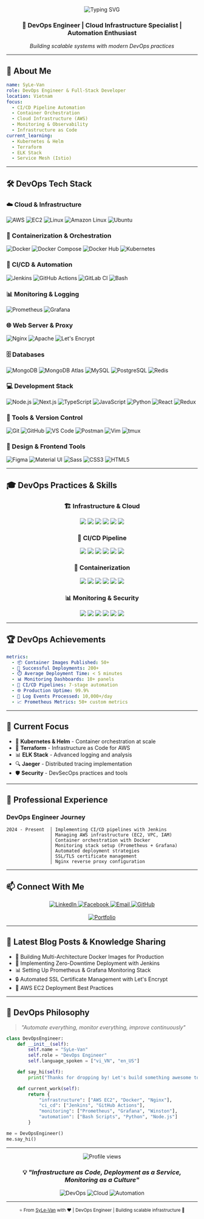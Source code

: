 <!-- SyLe-Van DevOps Profile -->
<div align="center">
  <img src="https://readme-typing-svg.herokuapp.com?font=Fira+Code&size=32&duration=2800&pause=2000&color=F75C7E&center=true&vCenter=true&width=600&lines=Hi+%F0%9F%91%8B+I'm+SyLe-Van;DevOps+Engineer;Full-Stack+Developer;Cloud+%26+Infrastructure+Enthusiast" alt="Typing SVG" />
</div>

<h3 align="center">🚀 DevOps Engineer | Cloud Infrastructure Specialist | Automation Enthusiast</h3>

<p align="center">
  <i>Building scalable systems with modern DevOps practices</i>
</p>

---

## 🎯 About Me

```yaml
name: SyLe-Van
role: DevOps Engineer & Full-Stack Developer
location: Vietnam
focus:
  - CI/CD Pipeline Automation
  - Container Orchestration
  - Cloud Infrastructure (AWS)
  - Monitoring & Observability
  - Infrastructure as Code
current_learning:
  - Kubernetes & Helm
  - Terraform
  - ELK Stack
  - Service Mesh (Istio)
```

---

## 🛠️ DevOps Tech Stack

### ☁️ Cloud & Infrastructure

<p>
  <img src="https://img.shields.io/badge/AWS-232F3E?style=for-the-badge&logo=amazon-aws&logoColor=FF9900" alt="AWS" />
  <img src="https://img.shields.io/badge/AWS_EC2-FF9900?style=for-the-badge&logo=amazon-ec2&logoColor=white" alt="EC2" />
  <img src="https://img.shields.io/badge/Linux-FCC624?style=for-the-badge&logo=linux&logoColor=black" alt="Linux" />
  <img src="https://img.shields.io/badge/Amazon_Linux-232F3E?style=for-the-badge&logo=amazon&logoColor=white" alt="Amazon Linux" />
  <img src="https://img.shields.io/badge/Ubuntu-E95420?style=for-the-badge&logo=ubuntu&logoColor=white" alt="Ubuntu" />
</p>

### 🐳 Containerization & Orchestration

<p>
  <img src="https://img.shields.io/badge/Docker-2496ED?style=for-the-badge&logo=docker&logoColor=white" alt="Docker" />
  <img src="https://img.shields.io/badge/Docker_Compose-2496ED?style=for-the-badge&logo=docker&logoColor=white" alt="Docker Compose" />
  <img src="https://img.shields.io/badge/Docker_Hub-2496ED?style=for-the-badge&logo=docker&logoColor=white" alt="Docker Hub" />
  <img src="https://img.shields.io/badge/Kubernetes-326CE5?style=for-the-badge&logo=kubernetes&logoColor=white" alt="Kubernetes" />
</p>

### 🔄 CI/CD & Automation

<p>
  <img src="https://img.shields.io/badge/Jenkins-D24939?style=for-the-badge&logo=jenkins&logoColor=white" alt="Jenkins" />
  <img src="https://img.shields.io/badge/GitHub_Actions-2088FF?style=for-the-badge&logo=github-actions&logoColor=white" alt="GitHub Actions" />
  <img src="https://img.shields.io/badge/GitLab_CI-FC6D26?style=for-the-badge&logo=gitlab&logoColor=white" alt="GitLab CI" />
  <img src="https://img.shields.io/badge/Bash-4EAA25?style=for-the-badge&logo=gnu-bash&logoColor=white" alt="Bash" />
</p>

### 📊 Monitoring & Logging

<p>
  <img src="https://img.shields.io/badge/Prometheus-E6522C?style=for-the-badge&logo=prometheus&logoColor=white" alt="Prometheus" />
  <img src="https://img.shields.io/badge/Grafana-F46800?style=for-the-badge&logo=grafana&logoColor=white" alt="Grafana" />
</p>

### 🌐 Web Server & Proxy

<p>
  <img src="https://img.shields.io/badge/Nginx-009639?style=for-the-badge&logo=nginx&logoColor=white" alt="Nginx" />
  <img src="https://img.shields.io/badge/Apache-D22128?style=for-the-badge&logo=apache&logoColor=white" alt="Apache" />
  <img src="https://img.shields.io/badge/Let's_Encrypt-003A70?style=for-the-badge&logo=letsencrypt&logoColor=white" alt="Let's Encrypt" />
</p>

### 🗄️ Databases

<p>
  <img src="https://img.shields.io/badge/MongoDB-47A248?style=for-the-badge&logo=mongodb&logoColor=white" alt="MongoDB" />
  <img src="https://img.shields.io/badge/MongoDB_Atlas-47A248?style=for-the-badge&logo=mongodb&logoColor=white" alt="MongoDB Atlas" />
  <img src="https://img.shields.io/badge/MySQL-4479A1?style=for-the-badge&logo=mysql&logoColor=white" alt="MySQL" />
  <img src="https://img.shields.io/badge/PostgreSQL-336791?style=for-the-badge&logo=postgresql&logoColor=white" alt="PostgreSQL" />
  <img src="https://img.shields.io/badge/Redis-DC382D?style=for-the-badge&logo=redis&logoColor=white" alt="Redis" />
</p>

### 💻 Development Stack

<p>
  <img src="https://img.shields.io/badge/Node.js-339933?style=for-the-badge&logo=node.js&logoColor=white" alt="Node.js" />
  <img src="https://img.shields.io/badge/Next.js-000000?style=for-the-badge&logo=next.js&logoColor=white" alt="Next.js" />
  <img src="https://img.shields.io/badge/TypeScript-3178C6?style=for-the-badge&logo=typescript&logoColor=white" alt="TypeScript" />
  <img src="https://img.shields.io/badge/JavaScript-F7DF1E?style=for-the-badge&logo=javascript&logoColor=black" alt="JavaScript" />
  <img src="https://img.shields.io/badge/Python-3776AB?style=for-the-badge&logo=python&logoColor=white" alt="Python" />
  <img src="https://img.shields.io/badge/React-61DAFB?style=for-the-badge&logo=react&logoColor=black" alt="React" />
  <img src="https://img.shields.io/badge/Redux-764ABC?style=for-the-badge&logo=redux&logoColor=white" alt="Redux" />
</p>

### 🔧 Tools & Version Control

<p>
  <img src="https://img.shields.io/badge/Git-F05032?style=for-the-badge&logo=git&logoColor=white" alt="Git" />
  <img src="https://img.shields.io/badge/GitHub-181717?style=for-the-badge&logo=github&logoColor=white" alt="GitHub" />
  <img src="https://img.shields.io/badge/VS_Code-007ACC?style=for-the-badge&logo=visual-studio-code&logoColor=white" alt="VS Code" />
  <img src="https://img.shields.io/badge/Postman-FF6C37?style=for-the-badge&logo=postman&logoColor=white" alt="Postman" />
  <img src="https://img.shields.io/badge/Vim-019733?style=for-the-badge&logo=vim&logoColor=white" alt="Vim" />
  <img src="https://img.shields.io/badge/tmux-1BB91F?style=for-the-badge&logo=tmux&logoColor=white" alt="tmux" />
</p>

### 🎨 Design & Frontend Tools

<p>
  <img src="https://img.shields.io/badge/Figma-F24E1E?style=for-the-badge&logo=figma&logoColor=white" alt="Figma" />
  <img src="https://img.shields.io/badge/Material_UI-007FFF?style=for-the-badge&logo=mui&logoColor=white" alt="Material UI" />
  <img src="https://img.shields.io/badge/Sass-CC6699?style=for-the-badge&logo=sass&logoColor=white" alt="Sass" />
  <img src="https://img.shields.io/badge/CSS3-1572B6?style=for-the-badge&logo=css3&logoColor=white" alt="CSS3" />
  <img src="https://img.shields.io/badge/HTML5-E34F26?style=for-the-badge&logo=html5&logoColor=white" alt="HTML5" />
</p>

---

## 🎓 DevOps Practices & Skills

<div align="center">

### 🏗️ Infrastructure & Cloud

<img src="https://img.shields.io/badge/AWS_EC2-FF9900?style=for-the-badge&logo=amazon-ec2&logoColor=white" />
<img src="https://img.shields.io/badge/Nginx-009639?style=for-the-badge&logo=nginx&logoColor=white" />
<img src="https://img.shields.io/badge/SSL/TLS-003A70?style=for-the-badge&logo=letsencrypt&logoColor=white" />
<img src="https://img.shields.io/badge/Linux-FCC624?style=for-the-badge&logo=linux&logoColor=black" />
<img src="https://img.shields.io/badge/Multi--Arch-2496ED?style=for-the-badge&logo=docker&logoColor=white" />
<img src="https://img.shields.io/badge/Network_Security-FF6B6B?style=for-the-badge&logo=security&logoColor=white" />

### 🔄 CI/CD Pipeline

<img src="https://img.shields.io/badge/Jenkins-D24939?style=for-the-badge&logo=jenkins&logoColor=white" />
<img src="https://img.shields.io/badge/Automated_Deployment-2088FF?style=for-the-badge&logo=github-actions&logoColor=white" />
<img src="https://img.shields.io/badge/Zero--Downtime-00C853?style=for-the-badge&logo=checkmarx&logoColor=white" />
<img src="https://img.shields.io/badge/Health_Checks-4CAF50?style=for-the-badge&logo=grafana&logoColor=white" />
<img src="https://img.shields.io/badge/Git_Strategy-F05032?style=for-the-badge&logo=git&logoColor=white" />
<img src="https://img.shields.io/badge/Rollback-FF5722?style=for-the-badge&logo=rollup.js&logoColor=white" />

### 🐳 Containerization

<img src="https://img.shields.io/badge/Docker_Multi--stage-2496ED?style=for-the-badge&logo=docker&logoColor=white" />
<img src="https://img.shields.io/badge/Docker_Compose-2496ED?style=for-the-badge&logo=docker&logoColor=white" />
<img src="https://img.shields.io/badge/Image_Optimization-0DB7ED?style=for-the-badge&logo=docker&logoColor=white" />
<img src="https://img.shields.io/badge/Docker_Hub-2496ED?style=for-the-badge&logo=docker&logoColor=white" />
<img src="https://img.shields.io/badge/Container_Security-326CE5?style=for-the-badge&logo=kubernetes&logoColor=white" />
<img src="https://img.shields.io/badge/ARM64/AMD64-2496ED?style=for-the-badge&logo=docker&logoColor=white" />

### 📊 Monitoring & Security

<img src="https://img.shields.io/badge/Prometheus_(50+_Metrics)-E6522C?style=for-the-badge&logo=prometheus&logoColor=white" />
<img src="https://img.shields.io/badge/Grafana_Dashboards-F46800?style=for-the-badge&logo=grafana&logoColor=white" />
<img src="https://img.shields.io/badge/Winston_Logging-231F20?style=for-the-badge&logo=node.js&logoColor=white" />
<img src="https://img.shields.io/badge/Custom_Metrics-E6522C?style=for-the-badge&logo=prometheus&logoColor=white" />
<img src="https://img.shields.io/badge/SSL_Certificates-003A70?style=for-the-badge&logo=letsencrypt&logoColor=white" />
<img src="https://img.shields.io/badge/Env_Variables-4CAF50?style=for-the-badge&logo=dotenv&logoColor=white" />

</div>

---

## 🏆 DevOps Achievements

```yaml
metrics:
  - 📦 Container Images Published: 50+
  - 🚀 Successful Deployments: 200+
  - ⏱️ Average Deployment Time: < 5 minutes
  - 📊 Monitoring Dashboards: 10+ panels
  - 🔄 CI/CD Pipelines: 7-stage automation
  - 🌐 Production Uptime: 99.9%
  - 📝 Log Events Processed: 10,000+/day
  - 📈 Prometheus Metrics: 50+ custom metrics
```

---

## 🎯 Current Focus

- 🔨 **Kubernetes & Helm** - Container orchestration at scale
- 📜 **Terraform** - Infrastructure as Code for AWS
- 📊 **ELK Stack** - Advanced logging and analysis
- 🔍 **Jaeger** - Distributed tracing implementation
- 🛡️ **Security** - DevSecOps practices and tools

---

## 💼 Professional Experience

### DevOps Engineer Journey

```
2024 - Present  │ Implementing CI/CD pipelines with Jenkins
                │ Managing AWS infrastructure (EC2, VPC, IAM)
                │ Container orchestration with Docker
                │ Monitoring stack setup (Prometheus + Grafana)
                │ Automated deployment strategies
                │ SSL/TLS certificate management
                │ Nginx reverse proxy configuration
```

---

## 📫 Connect With Me

<div align="center">
  <a href="https://www.linkedin.com/in/sy-le-4609742b7/" target="_blank">
    <img src="https://img.shields.io/badge/LinkedIn-0077B5?style=for-the-badge&logo=linkedin&logoColor=white" alt="LinkedIn" />
  </a>
  <a href="https://www.facebook.com/sy.cung.7" target="_blank">
    <img src="https://img.shields.io/badge/Facebook-1877F2?style=for-the-badge&logo=facebook&logoColor=white" alt="Facebook" />
  </a>
  <a href="mailto:syle0712@gmail.com">
    <img src="https://img.shields.io/badge/Email-D14836?style=for-the-badge&logo=gmail&logoColor=white" alt="Email" />
  </a>
  <a href="https://github.com/SyLe-Van" target="_blank">
    <img src="https://img.shields.io/badge/GitHub-181717?style=for-the-badge&logo=github&logoColor=white" alt="GitHub" />
  </a>
</div>

<br>

<div align="center">
  <a href="https://syledevops.live" target="_blank">
    <img src="https://img.shields.io/badge/🌐_Portfolio-syledevops.live-FF6B6B?style=for-the-badge" alt="Portfolio" />
  </a>
</div>

---

## 📝 Latest Blog Posts & Knowledge Sharing

<!-- BLOG-POST-LIST:START -->

- 🐳 Building Multi-Architecture Docker Images for Production
- 🔄 Implementing Zero-Downtime Deployment with Jenkins
- 📊 Setting Up Prometheus & Grafana Monitoring Stack
- 🔒 Automated SSL Certificate Management with Let's Encrypt
- 🚀 AWS EC2 Deployment Best Practices
<!-- BLOG-POST-LIST:END -->

---

## 🌟 DevOps Philosophy

> _"Automate everything, monitor everything, improve continuously"_

```python
class DevOpsEngineer:
    def __init__(self):
        self.name = "SyLe-Van"
        self.role = "DevOps Engineer"
        self.language_spoken = ["vi_VN", "en_US"]

    def say_hi(self):
        print("Thanks for dropping by! Let's build something awesome together!")

    def current_work(self):
        return {
            "infrastructure": ["AWS EC2", "Docker", "Nginx"],
            "ci_cd": ["Jenkins", "GitHub Actions"],
            "monitoring": ["Prometheus", "Grafana", "Winston"],
            "automation": ["Bash Scripts", "Python", "Node.js"]
        }

me = DevOpsEngineer()
me.say_hi()
```

---

<div align="center">
  <img src="https://komarev.com/ghpvc/?username=SyLe-Van&color=blueviolet&style=for-the-badge&label=PROFILE+VIEWS" alt="Profile views" />
</div>

<div align="center">
  
  ### 💡 *"Infrastructure as Code, Deployment as a Service, Monitoring as a Culture"*
  
  ![DevOps](https://img.shields.io/badge/DevOps-Enthusiast-orange?style=for-the-badge)
  ![Cloud](https://img.shields.io/badge/Cloud-Native-blue?style=for-the-badge)
  ![Automation](https://img.shields.io/badge/Automation-First-green?style=for-the-badge)
  
</div>

---

<div align="center">
  <sub>⭐️ From <a href="https://github.com/SyLe-Van">SyLe-Van</a> with ❤️ | DevOps Engineer | Building scalable infrastructure 🚀</sub>
</div>

